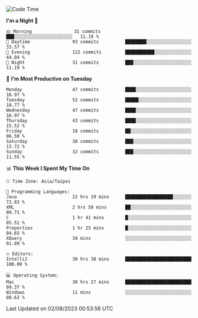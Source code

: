 <!--START_SECTION:waka-->
![Code Time](http://img.shields.io/badge/Code%20Time-298%20hrs%206%20mins-blue)

**I'm a Night 🦉** 

```text
🌞 Morning                31 commits          ███░░░░░░░░░░░░░░░░░░░░░░   11.19 % 
🌆 Daytime                93 commits          ████████░░░░░░░░░░░░░░░░░   33.57 % 
🌃 Evening                122 commits         ███████████░░░░░░░░░░░░░░   44.04 % 
🌙 Night                  31 commits          ███░░░░░░░░░░░░░░░░░░░░░░   11.19 % 
```
📅 **I'm Most Productive on Tuesday** 

```text
Monday                   47 commits          ████░░░░░░░░░░░░░░░░░░░░░   16.97 % 
Tuesday                  52 commits          █████░░░░░░░░░░░░░░░░░░░░   18.77 % 
Wednesday                47 commits          ████░░░░░░░░░░░░░░░░░░░░░   16.97 % 
Thursday                 43 commits          ████░░░░░░░░░░░░░░░░░░░░░   15.52 % 
Friday                   18 commits          ██░░░░░░░░░░░░░░░░░░░░░░░   06.50 % 
Saturday                 38 commits          ███░░░░░░░░░░░░░░░░░░░░░░   13.72 % 
Sunday                   32 commits          ███░░░░░░░░░░░░░░░░░░░░░░   11.55 % 
```


📊 **This Week I Spent My Time On** 

```text
🕑︎ Time Zone: Asia/Taipei

💬 Programming Languages: 
Java                     22 hrs 19 mins      ██████████████████░░░░░░░   72.83 % 
XML                      2 hrs 58 mins       ██░░░░░░░░░░░░░░░░░░░░░░░   09.71 % 
C                        1 hr 41 mins        █░░░░░░░░░░░░░░░░░░░░░░░░   05.51 % 
Properties               1 hr 25 mins        █░░░░░░░░░░░░░░░░░░░░░░░░   04.65 % 
XQuery                   34 mins             ░░░░░░░░░░░░░░░░░░░░░░░░░   01.89 % 

🔥 Editors: 
IntelliJ                 30 hrs 38 mins      █████████████████████████   100.00 % 

💻 Operating System: 
Mac                      30 hrs 27 mins      █████████████████████████   99.37 % 
Windows                  11 mins             ░░░░░░░░░░░░░░░░░░░░░░░░░   00.63 % 
```


 Last Updated on 02/08/2023 00:53:56 UTC
<!--END_SECTION:waka-->
